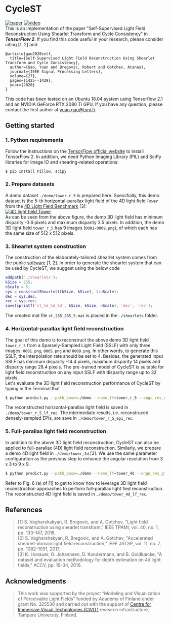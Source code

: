 # CycleST
[![paper](https://img.shields.io/badge/ArXiv-Paper-green)](https://arxiv.org/abs/2003.09294)
[![video](https://img.shields.io/badge/YouTube-Video-orange)](https://www.youtube.com/watch?v=r9e4XoX07hE)  
This is an implementation of the paper "Self-Supervised Light Field Reconstruction Using Shearlet Transform and Cycle Consistency" in ***TensorFlow 2***.
If you find this code useful in your research, please consider citing [1, 2] and  
```
@article{gao2020self,
  title={Self-Supervised Light Field Reconstruction Using Shearlet Transform and Cycle Consistency},
  author={Gao, Yuan and Bregovic, Robert and Gotchev, Atanas},
  journal={IEEE Signal Processing Letters},
  volume={27},
  pages={1425--1429},
  year={2020}
}
```
This code has been tested on an Ubuntu 18.04 system using Tensorflow 2.1 and an NVIDIA GeForce RTX 2080 Ti GPU. 
If you have any question, please contact the first author at <yuan.gao@tuni.fi>.

## Getting started ##
### 1. Python requirements ###
Follow the instructions on the [TensorFlow official website](https://www.tensorflow.org/install) to install TensorFlow 2. In addition, we need Python Imaging Library (PIL) and SciPy libraries for image IO and shearing-related operations: 
``` bash
$ pip install Pillow, scipy
```
### 2. Prepare datasets ###
A demo dataset `./demo/tower_r_5` is prepared here. 
Speicifially, this demo dataset is the 5-th horizontal-parallax light field of the 4D light field `Tower` from the [4D Light Field Benchmark](https://lightfield-analysis.uni-konstanz.de/) [3]:  
[![](./demo/lf_tower.png "4D light field Tower")](https://lightfield-analysis.uni-konstanz.de/)  
As can be seen from the above figure, the demo 3D light field has minimum disparity -3.6 pixels and maximum disparity 3.5 pixels. 
In addition, the demo 3D light field `tower_r_5` has 9 images (`0001-0009.png`), of which each has the same size of 512 x 512 pixels.   

### 3. Shearlet system construction
The construction of the elaborately-tailored shearlet system comes from the public [software](http://www.cs.tut.fi/~vagharsh/EPISparseRec.html) [1, 2].
In order to generate the shearlet system that can be used by CycleST, we suggest using the below code 
``` matlab
addpath('./shearlets');
kSize = 255;
nScale = 5;
sys = constructShearlet([kSize, kSize], 1:nScale); 
dec = sys.dec;
rec = sys.rec;
save(sprintf('st_%d_%d_%d', kSize, kSize, nScale), 'dec', 'rec');
```
The created mat file `st_255_255_5.mat` is placed in the `./shearlets` folder.  

### 4. Horizontal-parallax light field reconstruction ###
The goal of this demo is to reconstruct the above demo 3D light field `tower_r_5` from a Sparsely-Sampled Light Field (SSLF) with only three images: `0001.png`, `0005.png` and `0009.png`.
In other words, to generate this SSLF, the interpolation rate should be set to 4. 
Besides, the generated input SSLF has minimum disparity -14.4 pixels, maximum disparity 14 pixels and disparity range 28.4 pixels. 
The pre-trained model of CycleST is suitable for light field reconstruction on any input SSLF with disparity range up to 32 pixels.  
Let's evaluate the 3D light field reconstruction performance of CycleST by typing in the Terminal that
``` bash  
$ python predict.py --path_base=./demo --name_lf=tower_r_5 --angu_res_gt=9 --dmin=-3.6 --dmax=3.5 --interp_rate=4
```
The reconstructed horizontal-parallax light field is saved in `./demo/tower_r_5_lf_rec`. The intermediate results, i.e. reconstruced densely-sampled EPIs, are save in `./demo/tower_r_5_epi_rec`. 

### 5. Full-parallax light field reconstruction ###
In addition to the above 3D light field reconstruction, CycleST can also be applied to full-parallax (4D) light field reconstruction. 
Similarly, we prepare a demo 4D light field in `./demo/tower_4d` [3]. 
We use the same parameter configuration as the previous step to enhance the angular resolution from 3 x 3 to 9 x 9. 
``` bash
$ python predict.py --path_base=./demo --name_lf=tower_4d --angu_res_gt=9 --dmin=-3.6 --dmax=3.5 --interp_rate=4 --full_parallax
```
Refer to Fig. 6 (a) of [1] to get to know how to leverage 3D light field reconstruction approaches to perform full-parallax light fied reconstruction. 
The reconstructed 4D light field is saved in `./demo/tower_4d_lf_rec`.

## References ##
> [1] S. Vagharshakyan, R. Bregovic, and A. Gotchev, "Light field reconstruction using shearlet transform," IEEE TPAMI, vol. 40,
no. 1, pp. 133–147, 2018.  
> [2] S. Vagharshakyan, R. Bregovic, and A. Gotchev, "Accelerated shearlet-domain light field reconstruction," IEEE JSTSP, vol.
11, no. 7, pp. 1082–1091, 2017.  
> [3] K. Honauer, O. Johannsen, D. Kondermann, and B. Goldluecke, "A dataset and evaluation methodology for depth estimation on 4d light fields," ACCV, pp. 19-34, 2016.

## Acknowledgments ##
> This work was supported by the project “Modeling and Visualization of Perceivable Light Fields” funded by Academy of Finland under grant No. 325530 and carried out with the support of [Centre for Immersive Visual Technologies (CIVIT)](https://civit.fi/) research infrastructure, Tampere University, Finland.